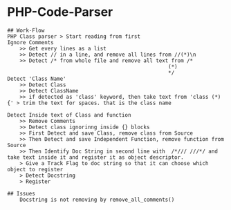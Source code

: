 # PHP-Code-Parser
	## Work-Flow	
	PHP Class parser > Start reading from first
	Ignore Comments
		>> Get every lines as a list
		>> Detect // in a line, and remove all lines from //(*)\n
		>> Detect /* from whole file and remove all text from /*
														(*)
														*/
	Detect 'Class Name'
		>> Detect Class
		>> Detect ClassName
		>> if detected as 'class' keyword, then take text from 'class (*){' > trim the text for spaces. that is the class name

	Detect Inside text of Class and function
		>> Remove Comments
		>> Detect class ignorinng inside {} blocks
		>> First Detect and save Class, remove class from Source
		>> Then Detect and save Independent Function, remove function from Source
		>> Then Identify Doc String in second line with  /*/// ///*/ and take text inside it and register it as object descriptor.
		> Give a Track Flag to doc string so that it can choose which object to register
		> Detect Docstring
		> Register

	## Issues
		Docstring is not removing by remove_all_comments()